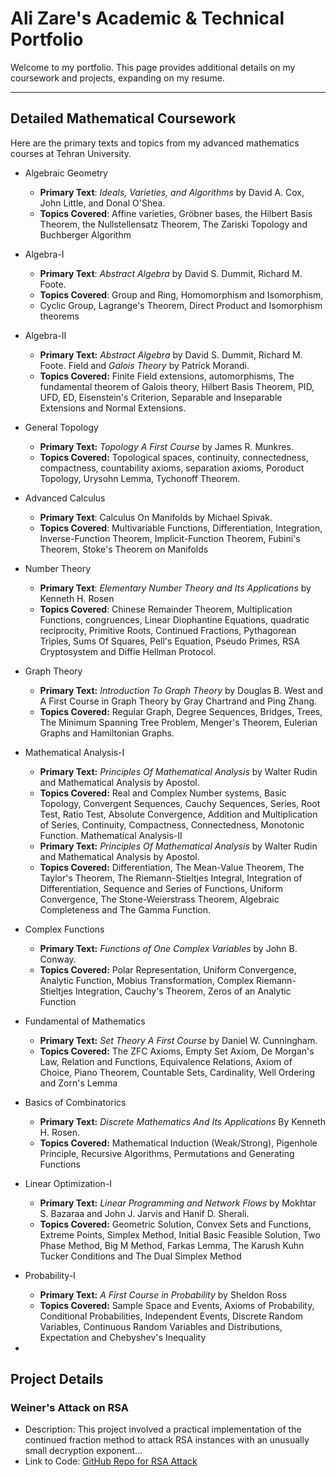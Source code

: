 # Ali Zare's Academic & Technical Portfolio

Welcome to my portfolio. This page provides additional details on my coursework and projects, expanding on my resume.

---

## Detailed Mathematical Coursework

Here are the primary texts and topics from my advanced mathematics courses at Tehran University.

*  Algebraic Geometry 
    *  **Primary Text**:   *Ideals, Varieties, and Algorithms*  by David A. Cox, John Little, and Donal O'Shea.
    *  **Topics Covered**:  Affine varieties, Gröbner bases, the Hilbert Basis Theorem,  the Nullstellensatz Theorem, The Zariski Topology and Buchberger Algorithm 

*  Algebra-I 
    *  **Primary Text**:   *Abstract Algebra*  by David S. Dummit, Richard M. Foote.
    *  **Topics Covered**:  Group and Ring, Homomorphism and Isomorphism, 
    * Cyclic Group, Lagrange's Theorem, Direct Product and Isomorphism theorems

* Algebra-II
    * **Primary Text:** *Abstract Algebra* by David S. Dummit, Richard M. Foote. Field and *Galois Theory* by Patrick Morandi.
    * **Topics Covered:** Finite Field extensions, automorphisms, The fundamental theorem of Galois theory, Hilbert Basis Theorem, PID, UFD, ED, Eisenstein's Criterion, Separable and Inseparable Extensions and Normal Extensions.
*  General Topology 
    *  **Primary Text:**   *Topology A First Course*  by James R. Munkres.
    *  **Topics Covered:**  Topological spaces, continuity, connectedness, compactness, countability axioms, separation axioms, Poroduct Topology, Urysohn Lemma, Tychonoff Theorem.
*  Advanced Calculus 
    *  **Primary Text**:   Calculus On Manifolds  by Michael Spivak.
    *  **Topics Covered**:  Multivariable Functions, Differentiation, Integration, Inverse-Function Theorem, Implicit-Function Theorem, Fubini's Theorem, Stoke's Theorem on Manifolds
*  Number Theory 
    *  **Primary Text**:  *Elementary Number Theory and Its Applications* by Kenneth H. Rosen
    *  **Topics Covered**:  Chinese Remainder Theorem, Multiplication Functions, congruences, Linear Diophantine Equations, quadratic reciprocity, Primitive Roots, Continued Fractions, Pythagorean Triples, Sums Of Squares, Pell's Equation, Pseudo Primes, RSA Cryptosystem and Diffie Hellman Protocol.
* Graph Theory
    * **Primary Text:** *Introduction To Graph Theory* by Douglas B. West and A First Course in Graph Theory by Gray Chartrand and Ping Zhang.
    * **Topics Covered:** Regular Graph, Degree Sequences, Bridges, Trees, The Minimum Spanning Tree Problem, Menger's Theorem, Eulerian Graphs and Hamiltonian Graphs. 
* Mathematical Analysis-I
    * **Primary Text:** *Principles Of Mathematical Analysis* by Walter Rudin and Mathematical Analysis by Apostol.
    * **Topics Covered:** Real and Complex Number systems, Basic Topology, Convergent Sequences, Cauchy Sequences, Series, Root Test, Ratio Test, Absolute Convergence, Addition and Multiplication of Series, Continuity, Compactness, Connectedness, Monotonic Function.
Mathematical Analysis-II
	* **Primary Text:** *Principles Of Mathematical Analysis* by Walter Rudin and Mathematical Analysis by Apostol.
	* **Topics Covered:** Differentiation, The Mean-Value Theorem, The Taylor's Theorem, The Riemann-Stieltjes Integral, Integration of Differentiation, Sequence and Series of Functions, Uniform Convergence, The Stone-Weierstrass Theorem, Algebraic Completeness and The Gamma Function.
* Complex Functions
	* **Primary Text:** *Functions of One Complex Variables* by John B. Conway.
	* **Topics Covered:** Polar Representation, Uniform Convergence, Analytic Function, Mobius Transformation, Complex Riemann-Stieltjes Integration, Cauchy's Theorem, Zeros of an Analytic Function
* Fundamental of Mathematics
	* **Primary Text:** *Set Theory A First Course* by Daniel W. Cunningham.
	* **Topics Covered:** The ZFC Axioms, Empty Set Axiom, De Morgan's Law, Relation and Functions, Equivalence Relations, Axiom of Choice, Piano Theorem, Countable Sets, Cardinality, Well Ordering and Zorn's Lemma
* ‫‪Basics of Combinatorics‬‬‫‪
	* **Primary Text:** *Discrete Mathematics And Its Applications* By Kenneth H. Rosen.
	* **Topics Covered:** Mathematical Induction (Weak/Strong), Pigenhole Principle, Recursive Algorithms, Permutations and Generating Functions 
* Linear Optimization-I
	* **Primary Text:** *Linear Programming and Network Flows* by Mokhtar S. Bazaraa and John J. Jarvis and Hanif D. Sherali.
	* **Topics Covered:** Geometric Solution, Convex Sets and Functions, Extreme Points, Simplex Method, Initial Basic Feasible Solution, Two Phase Method, Big M Method, Farkas Lemma, The Karush Kuhn Tucker Conditions and The Dual Simplex Method 
* Probability-I
	* **Primary Text:** *A First Course in Probability* by Sheldon Ross
	* **Topics Covered:** Sample Space and Events, Axioms of Probability, Conditional Probabilities, Independent Events, Discrete Random Variables, Continuous Random Variables and Distributions, Expectation and Chebyshev's Inequality 
*  
## Project Details

### Weiner's Attack on RSA

*  Description:  This project involved a practical implementation of the continued fraction method to attack RSA instances with an unusually small decryption exponent...
*  Link to Code:  [GitHub Repo for RSA Attack](https://github.com/)

